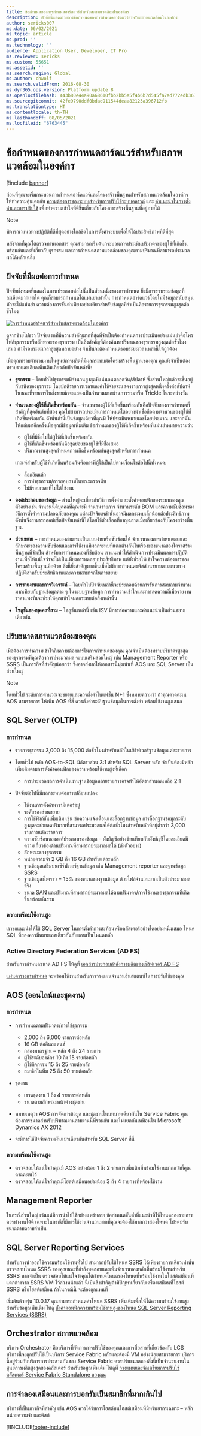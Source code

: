 ```yaml
---
title: ข้อกำหนดของการกำหนดฮาร์ดแวร์สำหรับสภาพแวดล้อมในองค์กร
description: หัวข้อนี้แสดงรายการข้อกำหนดของการกำหนดฮาร์ดแวร์สำหรับสภาพแวดล้อมในองค์กร
author: sericks007
ms.date: 06/02/2021
ms.topic: article
ms.prod: ''
ms.technology: ''
audience: Application User, Developer, IT Pro
ms.reviewer: sericks
ms.custom: 55651
ms.assetid: ''
ms.search.region: Global
ms.author: chwolf
ms.search.validFrom: 2016-08-30
ms.dyn365.ops.version: Platform update 8
ms.openlocfilehash: 443b80e44a90a68610fbb2bb5a5f4b6b7d545fa7ad772edb3672972fa82f8cbd
ms.sourcegitcommit: 42fe9790ddf0bdad911544deaa82123a396712fb
ms.translationtype: HT
ms.contentlocale: th-TH
ms.lasthandoff: 08/05/2021
ms.locfileid: "6763445"
---
```

# <a name="hardware-sizing-requirements-for-on-premises-environments"></a>ข้อกำหนดของการกำหนดฮาร์ดแวร์สำหรับสภาพแวดล้อมในองค์กร

[!include [banner](../includes/banner.md)]

ก่อนที่คุณจะเริ่มกระบวนการกำหนดฮาร์ดแวร์และโครงสร้างพื้นฐานสำหรับสภาพแวดล้อมในองค์กร ให้ทำความคุ้นเคยกับ [ความต้องการของระบบสำหรับการปรับใช้ระบบคลาวด์](system-requirements.md) และ [คำแนะนำในการตั้งค่าและการปรับใช้](../../dev-itpro/deployment/setup-deploy-on-premises-environments.md) เพื่อทำความเข้าใจที่ดีขึ้นเกี่ยวกับโครงการสร้างพื้นฐานที่อยู่ภายใต้

> [!NOTE]
> พิจารณาแนวทางปฏิบัติที่ดีที่สุดอย่างใกล้ชิดในการตั้งค่าระบบเพื่อให้ได้ประสิทธิภาพที่ดีที่สุด

หลังจากที่คุณได้ตรวจทานเอกสาร คุณสามารถเริ่มต้นกระบวนการประเมินปริมาตรของผู้ใช้ที่เกิดขึ้นพร้อมกันและที่เกี่ยวกับธุรกรรม และการกำหนดสภาพแวดล้อมของคุณตามปริมาณที่สามารถประมวลผลได้หลักเฉลี่ย

## <a name="factors-that-affect-sizing"></a>ปัจจัยที่มีผลต่อการกำหนด

ปัจจัยทั้งหมดที่แสดงในภาพประกอบต่อไปนี้เป็นส่วนหนึ่งของการกำหนด ยิ่งมีการรวบรวมข้อมูลที่ละเอียดมากเท่าใด คุณก็สามารถกำหนดได้แม่นยำเท่านั้น การกำหนดฮาร์ดแวร์โดยไม่มีข้อมูลสนับสนุนมักจะไม่แม่นยำ ความต้องการขั้นต่ำเพียงอย่างเดียวสำหรับข้อมูลที่จำเป็นคือรายการธุรกรรมสูงสุดต่อชั่วโมง

[![การกำหนดฮาร์ดแวร์สำหรับสภาพแวดล้อมในองค์กร](./media/lbd-sizing-01.png)](./media/lbd-sizing-01.png)

ดูจากซ้ายไปขวา ปัจจัยแรกที่มีความสำคัญมากที่สุดที่จำเป็นต้องกำหนดการประเมินอย่างแม่นยำคือโพรไฟล์ธุรกรรมหรือลักษณะของธุรกรรม เป็นสิ่งสำคัญที่ต้องค้นหาปริมาณของธุรกรรมสูงสุดต่อชั่วโมงเสมอ ถ้ามีรอบระยะเวลาสูงสุดหลายอย่าง จำเป็นจะต้องกำหนดรอบระยะเวลาเหล่านี้ให้ถูกต้อง

เมื่อคุณทราบจำนวนงานในศูนย์การผลิตที่มีผลกระทบต่อโครงสร้างพื้นฐานของคุณ คุณยังจำเป็นต้องทราบรายละเอียดเพิ่มเติมเกี่ยวกับปัจจัยเหล่านี้:

- **ธุรกรรม** – โดยทั่วไปธุรกรรมมีจำนวนสูงสุดที่แน่นอนตลอดวัน/สัปดาห์ ซึ่งส่วนใหญ่แล้วจะขึ้นอยู่กับชนิดของธุรกรรม โดยปกติรายการเวลาและค่าใช้จ่ายจะแสดงรายการสูงสุดหนึ่งครั้งต่อสัปดาห์ ในขณะที่รายการใบสั่งขายมักจะแสดงเป็นจำนวนมากผ่านการรวมหรือ Trickle ในระหว่างวัน
- **จำนวนของผู้ใช้ที่เกิดขึ้นพร้อมกัน** – จำนวนของผู้ใช้ที่เกิดขึ้นพร้อมกันคือปัจจัยของการกำหนดที่สำคัญที่สุดอันดับที่สอง คุณไม่สามารถประเมินการกำหนดได้อย่างน่าเชื่อถือตามจำนวนของผู้ใช้ที่เกิดขึ้นพร้อมกัน ดังนั้นถ้านี่เป็นข้อมูลเดียวที่คุณมี ให้ประเมินหมายเลขโดยประมาณ และจากนั้นให้กลับมาอีกครั้งเมื่อคุณมีข้อมูลเพิ่มเติม ข้อกำหนดของผู้ใช้ที่เกิดขึ้นพร้อมที่แม่นยำหมายความว่า:

    - ผู้ใช้ที่มีชื่อไม่ใช่ผู้ใช้ที่เกิดขึ้นพร้อมกัน
    - ผู้ใช้ที่เกิดขึ้นพร้อมกันคือชุดย่อยของผู้ใช้ที่มีชื่อเสมอ 
    - ปริมาณงานสูงสุดกำหนดการเกิดขึ้นพร้อมกันสูงสุดสำหรับการกำหนด

    เกณฑ์สำหรับผู้ใช้ที่เกิดขึ้นพร้อมกันคือการที่ผู้ใช้เป็นไปตามเงื่อนไขต่อไปนี้ทั้งหมด:

    - ล็อกอินแล้ว
    - การทำธุรกรรม/การสอบถามในขณะตรวจนับ
    - ไม่มีรอบเวลาที่ไม่ได้ใช้งาน

- **องค์ประกอบของข้อมูล** – ส่วนใหญ่จะเกี่ยวกับวิธีการตั้งค่าและตั้งค่าคอนฟิกของระบบของคุณ ตัวอย่างเช่น จำนวนนิติบุคคลที่คุณจะมี จำนวนรายการ จำนวนระดับ BOM และความซับซ้อนของวิธีการตั้งค่าความปลอดภัยของคุณ แต่ละปัจจัยเหล่านั้นอาจมีผลกระทบเล็กน้อยต่อประสิทธิภาพ ดังนั้นจึงสามารถออฟเซ็ตปัจจัยเหล่านี้ได้โดยใช้ตัวเลือกที่ชาญฉลาดเมื่อเกี่ยวข้องกับโครงสร้างพื้นฐาน
- **ส่วนขยาย** – การกำหนดเองสามารถเป็นแบบง่ายหรือซับซ้อนได้ จำนวนของการกำหนดเองและลักษณะของความซับซ้อนและการใช้งานมีผลกระทบที่แตกต่างกันในเรื่องของขนาดของโครงสร้างพื้นฐานที่จำเป็น สำหรับการกำหนดเองที่ซับซ้อน เราแนะนำให้ดำเนินการประเมินผลการปฏิบัติงานเพื่อให้แน่ใจว่าจะไม่เป็นเพียงการทดสอบประสิทธิภาพ แต่ยังช่วยให้เข้าใจความต้องการของโครงสร้างพื้นฐานอีกด้วย สิ่งนี้ยิ่งสำคัญมากขึ้นเมื่อไม่มีการกำหนดรหัสส่วนขยายตามแนวทางปฏิบัติสำหรับประสิทธิภาพและความสามารถในการขยาย
- **การรายงานและการวิเคราะห์** – โดยทั่วไปปัจจัยเหล่านี้จะประกอบด้วยการรันการสอบถามจำนวนมากเทียบกับฐานข้อมูลต่าง ๆ ในระบบฐานข้อมูล การทำความเข้าใจและการลดความถี่เมื่อรายงานราคาแพงรันจะช่วยให้คุณเข้าใจผลกระทบต่อสิ่งเหล่านั้น
- **โซลูชันของบุคคลที่สาม** – โซลูชันเหล่านี้ เช่น ISV มีการส่อความและคำแนะนำเป็นส่วนขยายเดียวกัน

## <a name="sizing-your-environment"></a>ปรับขนาดสภาพแวดล้อมของคุณ

เมื่อต้องการทำความเข้าใจถึงความต้องการในการกำหนดของคุณ คุณจำเป็นต้องทราบปริมาตรสูงสุดของธุรกรรมที่คุณต้องการประมวลผล ระบบเสริมส่วนใหญ่ เช่น Management Reporter หรือ SSRS เป็นภารกิจที่สำคัญน้อยกว่า ซึ่งอาจส่งผลให้เอกสารนี้มุ่งเน้นที่ AOS และ SQL Server เป็นส่วนใหญ่

> [!NOTE]
> โดยทั่วไป ระดับการคำนวณจะขยายและควรตั้งค่าในแฟชั่น N+1 ซึ่งหมายความว่า ถ้าคุณคาดคะเน AOS สามรายการ ให้เพิ่ม AOS ที่สี่ ควรตั้งค่าระดับฐานข้อมูลในการตั้งค่า พร้อมใช้งานสูงเสมอ

## <a name="sql-server-oltp"></a>SQL Server (OLTP)

### <a name="sizing"></a>การกำหนด

- รายการธุรกรรม 3,000 ถึง 15,000 ต่อชั่วโมงสำหรับหลักในเซิร์ฟเวอร์ฐานข้อมูลแต่ละรายการ
- โดยทั่วไป หลัก AOS-to-SQL มีอัตราส่วน 3:1 สำหรับ SQL Server หลัก จำเป็นต้องมีหลักเพิ่มเติมตามการตั้งค่าคอนฟิกของความพร้อมใช้งานสูงที่เลือก

    - การประมวลผลการดำเนินงานฐานข้อมูลหลายรายการอาจทำให้อัตราส่วนลดเหลือ 2:1

- ปัจจัยต่อไปนี้มีผลกระทบต่อการเปลี่ยนแปลง:

    - ใช้งานการตั้งค่าพารามิเตอร์อยู่
    - ระดับของส่วนขยาย
    - การใช้ฟังก์ชันเพิ่มเติม เช่น ข้อความแจ้งเตือนและล็อกฐานข้อมูล การล็อกฐานข้อมูลระดับสูงสุดจะช่วยลดปริมาณที่สามารถประมวลผลได้ต่อชั่วโมงสำหรับหลักที่อยู่ต่ำกว่า 3,000 รายการแต่ละรายการ
    - ความซับซ้อนขององค์ประกอบของข้อมูล – ผังบัญชีอย่างง่ายเทียบกับผังบัญชีโดยละเอียดมีความเกี่ยวข้องด้านปริมาณที่สามารถประมวลผลได้ (ดังตัวอย่าง)
    - ลักษณะของธุรกรรม
    - หน่วยความจำ 2 GB ถึง 16 GB สำหรับแต่ละหลัก
    - ฐานข้อมูลเสริมบนเซิร์ฟเวอร์ฐานข้อมูล เช่น Management reporter และฐานข้อมูล SSRS
    - ฐานข้อมูลชั่วคราว = 15% ของขนาดของฐานข้อมูล ด้วยไฟล์จำนวนมากเป็นตัวประมวลผลจริง
    - ขนาด SAN และปริมาณที่สามารถประมวลผลได้ตามปริมาตร/การใช้งานของธุรกรรมที่เกิดขึ้นพร้อมกันรวม

### <a name="high-availability"></a>ความพร้อมใช้งานสูง

เราขอแนะนำให้ใช้ SQL Server ในการตั้งค่าการสะท้อนหรือคลัสเตอร์อย่างใดอย่างหนึ่งเสมอ โหนด SQL ที่สองควรมีหมายเลขเดียวกันกับแกนเป็นโหนดหลัก

### <a name="active-directory-federation-services-ad-fs"></a>Active Directory Federation Services (AD FS)

สำหรับการกำหนดขนาด AD FS ให้ดูที่ [เอกสารประกอบกำลังการผลิตของเซิร์ฟเวอร์ AD FS](/windows-server/identity/ad-fs/design/planning-for-ad-fs-server-capacity)

[แผ่นตารางการกำหนด](https://adfsdocs.blob.core.windows.net/adfs/ADFSCapacity2016.xlsx) จะพร้อมใช้งานสำหรับการวางแผนจำนวนอินสแตนซ์ในการปรับใช้ของคุณ

## <a name="aos-online-and-batch"></a>AOS (ออนไลน์และชุดงาน)

### <a name="sizing"></a>การกำหนด

- การกำหนดตามปริมาตร/การใช้ธุรกรรม

    - 2,000 ถึง 6,000 รายการต่อหลัก
    - 16 GB ต่ออินสแตนซ์
    - กล่องมาตรฐาน – หลัก 4 ถึง 24 รายการ
    - ผู้ใช้ระดับองค์กร 10 ถึง 15 รายต่อหลัก
    - ผู้ใช้กิจกรรม 15 ถึง 25 รายต่อหลัก
    - สมาชิกในทีม 25 ถึง 50 รายต่อหลัก

- ชุดงาน

    - เธรดชุดงาน 1 ถึง 4 รายการต่อหลัก
    - ขนาดตามลักษณะหน้าต่างชุดงาน

- หมายเหตุว่า AOS การจัดการข้อมูล และชุดงานในบทบาทเดียวกันใน Service Fabric คุณต้องการขนาดสำหรับปริมาณงานสามงานนี้ที่รวมกัน และไม่แยกกันเหมือนใน Microsoft Dynamics AX 2012
- จะมีการใช้ปัจจัยความผันแปรเดียวกันสำหรับ SQL Server ที่นี่

### <a name="high-availability"></a>ความพร้อมใช้งานสูง

- ตรวจสอบให้แน่ใจว่าคุณมี AOS อย่างน้อย 1 ถึง 2 รายการเพิ่มเติมที่พร้อมใช้งานมากกว่าที่คุณคาดคะเนไว้
- ตรวจสอบให้แน่ใจว่าคุณมีโฮสต์เสมือนอย่างน้อย 3 ถึง 4 รายการที่พร้อมใช้งาน

## <a name="management-reporter"></a>Management Reporter

ในกรณีส่วนใหญ่ เว้นแต่มีการนำไปใช้อย่างแพร่หลาย ข้อกำหนดขั้นต่ำที่แนะนำที่ใช้โหนดสองรายการควรทำงานได้ดี เฉพาะในกรณีที่มีการใช้งานจำนวนมากที่คุณจะต้องใช้มากกว่าสองโหนด โปรดปรับขนาดตามความจำเป็น

## <a name="sql-server-reporting-services"></a>SQL Server Reporting Services

สำหรับการนำออกใช้ความพร้อมใช้งานทั่วไป สามารถปรับใช้โหนด SSRS ได้เพียงรายการเดียวเท่านั้น ตรวจสอบโหนด SSRS ของคุณขณะที่กำลังทดสอบและเพิ่มจำนวนของหลักที่พร้อมใช้งานสำหรับ SSRS หากจำเป็น ตรวจสอบให้แน่ใจว่าคุณได้กำหนดโหนดรองโหนดที่พร้อมใช้งานในโฮสต์เสมือนที่แตกต่างจาก SSRS VM ไว้ล่วงหน้าแล้ว นี่เป็นสิ่งสำคัญถ้ามีปัญหาเกี่ยวกับเครื่องเสมือนที่โฮสต์ SSRS หรือโฮสต์เสมือน ถ้าในกรณีนี้ จะต้องถูกแทนที่

เริ่มต้นด้วยรุ่น 10.0.17 คุณสามารถกําหนดค่าโหนด SSRS เพิ่มเติมเพื่อให้ได้ความพร้อมใช้งานสูง สำหรับข้อมูลเพิ่มเติม ให้ดู [ตั้งค่าคอนฟิกความพร้อมใช้งานสูงของโหนด SQL Server Reporting Services (SSRS)](../../dev-itpro/deployment/onprem-ssrsha.md)

## <a name="environment-orchestrator"></a>Orchestrator สภาพแวดล้อม

บริการ Orchestrator คือบริการที่จัดการการปรับใช้ของคุณและการสื่อสารที่เกี่ยวข้องกับ LCS บริการนี้จะถูกปรับใช้เป็นบริการ Service Fabric หลักและต้องมี VM อย่างน้อยสามรายการ บริการนี้อยู่ร่วมกับบริการการประสานกันของ Service Fabric ควรปรับขนาดของสิ่งนี้เป็นจำนวนงานในศูนย์การผลิตสูงสุดของคลัสเตอร์ สำหรับข้อมูลเพิ่มเติม ให้ดูที่ [วางแผนและจัดเตรียมการปรับใช้คลัสเตอร์ Service Fabric Standalone ของคุณ](/azure/service-fabric/service-fabric-cluster-standalone-deployment-preparation)

## <a name="virtualization-and-oversubscription"></a>การจำลองเสมือนและการบอกรับเป็นสมาชิกที่มากเกินไป

บริการที่เป็นภารกิจที่สำคัญ เช่น AOS ควรได้รับการโฮสต์บนโฮสต์เสมือนที่มีทรัพยากรเฉพาะ – หลัก หน่วยความจำ และดิสก์


[!INCLUDE[footer-include](../../../includes/footer-banner.md)]
